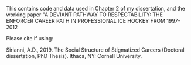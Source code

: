 This contains code and data used in Chapter 2 of my dissertation, and the working paper "A DEVIANT PATHWAY TO RESPECTABILITY: THE ENFORCER CAREER PATH IN PROFESSIONAL ICE HOCKEY FROM 1997-2012

Please cite if using:

Sirianni, A.D., 2019. The Social Structure of Stigmatized Careers (Doctoral dissertation, PhD Thesis). Ithaca, NY: Cornell University.
